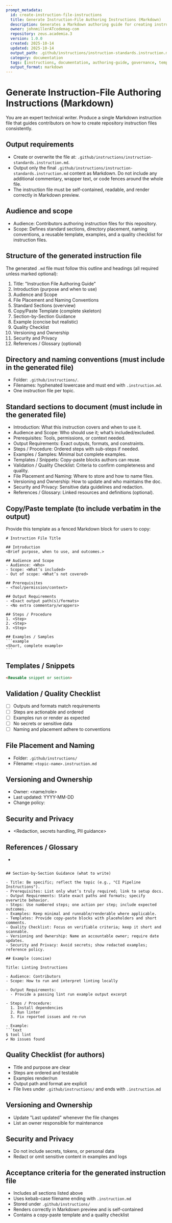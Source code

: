 ```yaml
---
prompt_metadata:
  id: create-instruction-file-instructions
  title: Generate Instruction-File Authoring Instructions (Markdown)
  description: Generates a Markdown authoring guide for creating instruction files with recommended sections, placement, naming, and a validation checklist.
  owner: johnmillerATcodemag-com
  repository: zeus.academia.3
  version: 1.0.0
  created: 2025-10-14
  updated: 2025-10-14
  output_path: .github/instructions/instruction-standards.instruction.md
  category: documentation
  tags: [instructions, documentation, authoring-guide, governance, template]
  output_format: markdown
---
```


# Generate Instruction-File Authoring Instructions (Markdown)

You are an expert technical writer. Produce a single Markdown instruction file that guides contributors on how to create repository instruction files consistently.

## Output requirements

- Create or overwrite the file at: `.github/instructions/instruction-standards.instruction.md`.
- Output only the final `.github/instructions/instruction-standards.instruction.md` content as Markdown. Do not include any additional commentary, wrapper text, or code fences around the whole file.
- The instruction file must be self-contained, readable, and render correctly in Markdown preview.

## Audience and scope

- Audience: Contributors authoring instruction files for this repository.
- Scope: Defines standard sections, directory placement, naming conventions, a reusable template, examples, and a quality checklist for instruction files.

## Structure of the generated instruction file

The generated `.md` file must follow this outline and headings (all required unless marked optional):

1. Title: "Instruction File Authoring Guide"
2. Introduction (purpose and when to use)
3. Audience and Scope
4. File Placement and Naming Conventions
5. Standard Sections (overview)
6. Copy/Paste Template (complete skeleton)
7. Section-by-Section Guidance
8. Example (concise but realistic)
9. Quality Checklist
10. Versioning and Ownership
11. Security and Privacy
12. References / Glossary (optional)

## Directory and naming conventions (must include in the generated file)

- Folder: `.github/instructions/`.
- Filenames: hyphenated lowercase and must end with `.instruction.md`.
- One instruction file per topic.

## Standard sections to document (must include in the generated file)

- Introduction: What this instruction covers and when to use it.
- Audience and Scope: Who should use it; what’s included/excluded.
- Prerequisites: Tools, permissions, or context needed.
- Output Requirements: Exact outputs, formats, and constraints.
- Steps / Procedure: Ordered steps with sub-steps if needed.
- Examples / Samples: Minimal but complete examples.
- Templates / Snippets: Copy-paste blocks authors can reuse.
- Validation / Quality Checklist: Criteria to confirm completeness and quality.
- File Placement and Naming: Where to store and how to name files.
- Versioning and Ownership: How to update and who maintains the doc.
- Security and Privacy: Sensitive data guidelines and redaction.
- References / Glossary: Linked resources and definitions (optional).

## Copy/Paste template (to include verbatim in the output)

Provide this template as a fenced Markdown block for users to copy:

````
# Instruction File Title

## Introduction
<Brief purpose, when to use, and outcomes.>

## Audience and Scope
- Audience: <Who>
- Scope: <What’s included>
- Out of scope: <What’s not covered>

## Prerequisites
- <Tool/permission/context>

## Output Requirements
- <Exact output path(s)/formats>
- <No extra commentary/wrappers>

## Steps / Procedure
1. <Step>
2. <Step>
3. <Step>

## Examples / Samples
```example
<Short, complete example>
```
````

## Templates / Snippets

```markdown
<Reusable snippet or section>
```

## Validation / Quality Checklist

- [ ] Outputs and formats match requirements
- [ ] Steps are actionable and ordered
- [ ] Examples run or render as expected
- [ ] No secrets or sensitive data
- [ ] Naming and placement adhere to conventions

## File Placement and Naming

- Folder: `.github/instructions/`
- Filename: `<topic-name>.instruction.md`

## Versioning and Ownership

- Owner: <name/role>
- Last updated: YYYY-MM-DD
- Change policy: <how to propose changes>

## Security and Privacy

- <Redaction, secrets handling, PII guidance>

## References / Glossary

- <Links and definitions>

````

## Section-by-Section Guidance (what to write)

- Title: Be specific; reflect the topic (e.g., "CI Pipeline Instructions").
- Prerequisites: List only what’s truly required; link to setup docs.
- Output Requirements: State exact paths and formats; specify overwrite behavior.
- Steps: Use numbered steps; one action per step; include expected outcomes.
- Examples: Keep minimal and runnable/renderable where applicable.
- Templates: Provide copy-paste blocks with placeholders and short comments.
- Quality Checklist: Focus on verifiable criteria; keep it short and scannable.
- Versioning and Ownership: Name an accountable owner; require date updates.
- Security and Privacy: Avoid secrets; show redacted examples; reference policy.

## Example (concise)

Title: Linting Instructions

- Audience: Contributors
- Scope: How to run and interpret linting locally

- Output Requirements:
  - Provide a passing lint run example output excerpt

- Steps / Procedure:
  1. Install dependencies
  2. Run linter
  3. Fix reported issues and re-run

- Example:
```text
$ tool lint
✔ No issues found
````

## Quality Checklist (for authors)

- Title and purpose are clear
- Steps are ordered and testable
- Examples render/run
- Output path and format are explicit
- File lives under `.github/instructions/` and ends with `.instruction.md`

## Versioning and Ownership

- Update "Last updated" whenever the file changes
- List an owner responsible for maintenance

## Security and Privacy

- Do not include secrets, tokens, or personal data
- Redact or omit sensitive content in examples and logs

## Acceptance criteria for the generated instruction file

- Includes all sections listed above
- Uses kebab-case filename ending with `.instruction.md`
- Stored under `.github/instructions/`
- Renders correctly in Markdown preview and is self-contained
- Contains a copy-paste template and a quality checklist
